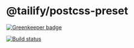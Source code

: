 # @tailify/postcss-preset

[![Greenkeeper badge](https://badges.greenkeeper.io/tailify/postcss-preset.svg)](https://greenkeeper.io/)

[![Build status][build-status-image]][build-status-url]
  
[build-status-image]: https://travis-ci.com/tailify/postcss-preset.svg?branch=master
[build-status-url]: https://travis-ci.com/tailify/postcss-preset

